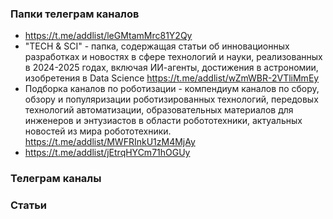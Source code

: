 ### Папки телеграм каналов

- https://t.me/addlist/leGMtamMrc81Y2Qy
- "TECH & SCI" - папка, содержащая статьи об инновационных разработках и новостях в сфере технологий и науки, реализованных в 2024-2025 годах, включая ИИ-агенты, достижения в астрономии, изобретения в Data Science https://t.me/addlist/wZmWBR-2VTliMmEy
- Подборка каналов по роботизации - компендиум каналов по сбору, обзору и популяризации роботизированных технологий, передовых технологий автоматизации, образовательных материалов для инженеров и энтузиастов в области робототехники, актуальных новостей из мира робототехники. https://t.me/addlist/MWFRInkU1zM4MjAy
- https://t.me/addlist/jEtrqHYCm71hOGUy

### Телеграм каналы

### Статьи
